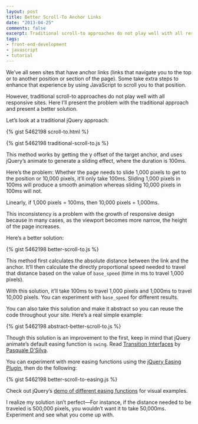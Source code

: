 ```yaml
---
layout: post
title: Better Scroll-To Anchor Links
date: "2013-04-25"
comments: false
excerpt: Traditional scroll-to approaches do not play well with all responsive sites. Here I’ll present the problem with the traditional approach and present a better solution.
tags:
- front-end-development
- javascript
- tutorial
---
```


We’ve all seen sites that have anchor links (links that navigate you to the top or to another position or section of the page). Some take extra steps to enhance that experience by using JavaScript to scroll you to that position.

However, traditional scroll-to approaches do not play well with all responsive sites. Here I’ll present the problem with the traditional approach and present a better solution.

Let’s look at a traditional jQuery approach:

{% gist 5462198 scroll-to.html %}

{% gist 5462198 traditional-scroll-to.js %}

This method works by getting the y offset of the target anchor, and uses jQuery’s animate to generate a sliding effect, where the duration is 100ms.

Here’s the problem: Whether the page needs to slide 1,000 pixels to get to the position or 10,000 pixels, it’ll only take 100ms. Sliding 1,000 pixels in 100ms will produce a smooth animation whereas sliding 10,000 pixels in 100ms will not.

Linearly, if 1,000 pixels = 100ms, then 10,000 pixels = 1,000ms.

This inconsistency is a problem with the growth of responsive design because in many cases, as the viewport becomes more narrow, the height of the page increases.

Here’s a better solution:

{% gist 5462198 better-scroll-to.js %}

This method first calculates the absolute distance between the link and the anchor. It’ll then calculate the directly proportional speed needed to travel that distance based on the value of `base_speed` (time in ms to travel 1,000 pixels).

With this solution, it’ll take 100ms to travel 1,000 pixels and 1,000ms to travel 10,000 pixels. You can experiment with `base_speed` for different results.

You can also take this solution and make it abstract so you can reuse the code throughout your site. Here’s a real simple example:

{% gist 5462198 abstract-better-scroll-to.js %}

Though this solution is an improvement to the first, keep in mind that jQuery animate’s default easing function is `swing`. Read <a href="https://medium.com/design-ux/926eb80d64e3" target="_blank">Transition Interfaces</a> by <a href="http://psql.me" target="_blank">Pasquale D’Silva</a>.

You can experiment with more easing functions using the <a href="http://gsgd.co.uk/sandbox/jquery/easing" target="_blank">jQuery Easing Plugin</a>, then do the following:

{% gist 5462198 better-scroll-to-easing.js %}

Check out jQuery’s <a href="http://jqueryui.com/resources/demos/effect/easing.html">demo of different easing functions</a> for visual examples.

I realize my solution isn’t perfect—For instance, if the distance needed to be traveled is 500,000 pixels, you wouldn’t want it to take 50,000ms. Experiment and see what you come up with.